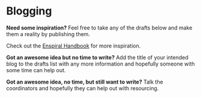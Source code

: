 # Blogging

**Need some inspiration?** Feel free to take any of the drafts below and make them a reality by publishing them.

Check out the [Enspiral Handbook](https://handbook.enspiral.com/guides/blogging.html) for more inspiration.

**Got an awesome idea but no time to write?** Add the title of your intended blog to the drafts list with any more information and hopefully someone with some time can help out.

**Got an awesome idea, no time, but still want to write?** Talk the coordinators and hopefully they can help out with resourcing.